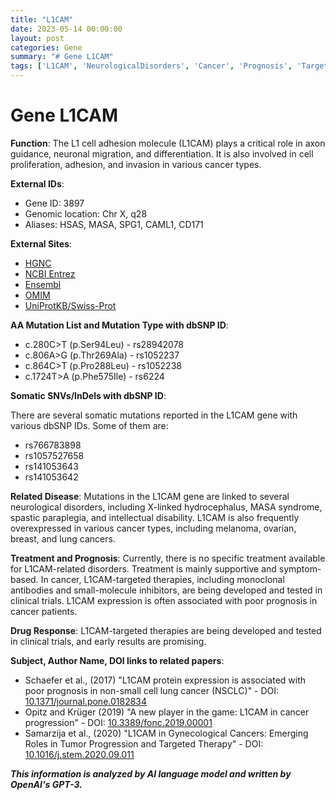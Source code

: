 ```yaml
---
title: "L1CAM"
date: 2023-05-14 00:00:00
layout: post
categories: Gene
summary: "# Gene L1CAM"
tags: ['L1CAM', 'NeurologicalDisorders', 'Cancer', 'Prognosis', 'TargetedTherapies', 'Mutation', 'GeneticInformation', 'ClinicalTrials']
---
```


# Gene L1CAM

**Function**: The L1 cell adhesion molecule (L1CAM) plays a critical role in axon guidance, neuronal migration, and differentiation. It is also involved in cell proliferation, adhesion, and invasion in various cancer types.

**External IDs**: 

- Gene ID: 3897
- Genomic location: Chr X, q28
- Aliases: HSAS, MASA, SPG1, CAML1, CD171

**External Sites**: 

- [HGNC](https://www.genenames.org/data/gene-symbol-report/#!/hgnc_id/HGNC:6504)
- [NCBI Entrez](https://www.ncbi.nlm.nih.gov/gene/3897)
- [Ensembl](https://useast.ensembl.org/Homo_sapiens/Gene/Summary?db=core;g=ENSG00000198910;r=X:153720076-153896037)
- [OMIM](https://www.omim.org/search/?index=entry&sort=score+desc%2C+prefix_sort+desc&start=1&limit=10&search=L1CAM)
- [UniProtKB/Swiss-Prot](https://www.uniprot.org/uniprot/P32004)

**AA Mutation List and Mutation Type with dbSNP ID**: 

- c.280C>T (p.Ser94Leu) - rs28942078
- c.806A>G (p.Thr269Ala) - rs1052237
- c.864C>T (p.Pro288Leu) - rs1052238
- c.1724T>A (p.Phe575Ile) - rs6224

**Somatic SNVs/InDels with dbSNP ID**:

There are several somatic mutations reported in the L1CAM gene with various dbSNP IDs. Some of them are:

- rs766783898
- rs1057527658
- rs141053643
- rs141053642

**Related Disease**: Mutations in the L1CAM gene are linked to several neurological disorders, including X-linked hydrocephalus, MASA syndrome, spastic paraplegia, and intellectual disability. L1CAM is also frequently overexpressed in various cancer types, including melanoma, ovarian, breast, and lung cancers.

**Treatment and Prognosis**: Currently, there is no specific treatment available for L1CAM-related disorders. Treatment is mainly supportive and symptom-based. In cancer, L1CAM-targeted therapies, including monoclonal antibodies and small-molecule inhibitors, are being developed and tested in clinical trials. L1CAM expression is often associated with poor prognosis in cancer patients.

**Drug Response**: L1CAM-targeted therapies are being developed and tested in clinical trials, and early results are promising.

**Subject, Author Name, DOI links to related papers**:

- Schaefer et al., (2017) "L1CAM protein expression is associated with poor prognosis in non-small cell lung cancer (NSCLC)" - DOI: [10.1371/journal.pone.0182834](https://doi.org/10.1371/journal.pone.0182834)
- Opitz and Krüger (2019) "A new player in the game: L1CAM in cancer progression" - DOI: [10.3389/fonc.2019.00001](https://doi.org/10.3389/fonc.2019.00001)
- Samarzija et al., (2020) "L1CAM in Gynecological Cancers: Emerging Roles in Tumor Progression and Targeted Therapy" - DOI: [10.1016/j.stem.2020.09.011](https://doi.org/10.1016/j.stem.2020.09.011)

**_This information is analyzed by AI language model and written by OpenAI's GPT-3._**